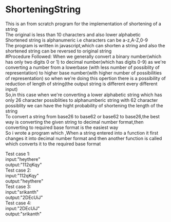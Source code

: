 # ShorteningString
This is an from scratch program for the implementation of shortening of a string<br>
The original is less than 10 characters and also lower alphabetic<br>
Shortened string is alphanumeric i.e characters can be a-z,A-Z,0-9<br>
The program is written in javascript,which can shorten a string and also the shortened string can be reversed to original string<br>
#Procedure Followed:
When we generally convert a binary number(which has only two digits 0 or 1) to decimal number(which has digits 0-9)
as we're converting a number from a lowerbase (with less number of possiblity of representation) to higher base number(with higher number of possibilities of representation)
so when we're doing this opertion there is a possibility of reduction of length of string(the output string is different every different input)<br>
So,in this case when we're converting a lower alphabetic string which has only 26 character possiblities to alphanumberic string with 62 character possiblity we can have the hight probability of shortening the length of the string<br>
To convert a string from base26 to base62 or base62 to base26,the best way is converting the given string to decimal number format,then converting to required base format is the easiest way<br>
So i wrote a program which ,When a string entered into a function it first changes it into decimal number format and then another function is called which converts it to the required base format<br>

Test case 1:<br>
input:"heythere"<br>
output:"112qKqy"<br>
Test case 2:<br>
input:"112qKqy"<br>
output:"heythere"<br>
Test case 3:<br>
input:"srikanth"<br>
output:"2DEcUiJ"<br>
Test case 4:<br>
input:"2DEcUiJ"<br>
output:"srikanth"<br>


